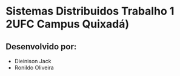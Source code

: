 # Sistemas Distribuidos Trabalho 1 2UFC Campus Quixadá)

## Desenvolvido por:
 - Dieinison Jack
 - Ronildo Oliveira
 
